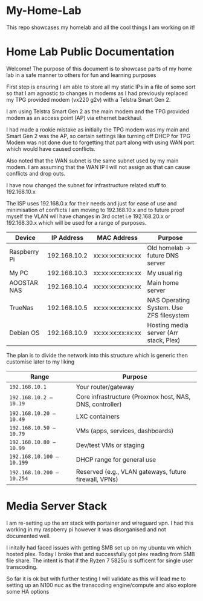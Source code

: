 # My-Home-Lab
This repo showcases my homelab and all the cool things I am working on it!

# Home Lab Public Documentation
Welcome!
The purpose of this document is to showcase parts of my home lab in a safe manner to others for fun and learning purposes

First step is ensuring I am able to store all my static IPs in a file of some sort so that I am agnostic to changes in modems as I had previously replaced my TPG provided modem (vx220 g2v) with a Telstra Smart Gen 2.

I am using Telstra Smart Gen 2 as the main modem and the TPG provided modem as an access point (AP) via ethernet backhaul.

I had made a rookie mistake as initially the TPG modem was my main and Smart Gen 2 was the AP, so certain settings like turning off DHCP for TPG Modem was not done due to forgetting that part along with using WAN port which would have caused conflicts.

Also noted that the WAN subnet is the same subnet used by my main modem. I am assuming that the WAN IP I will not assign as that can cause conflicts and drop outs.

I have now changed the subnet for infrastructure related stuff to 192.168.10.x

The ISP uses 192.168.0.x for their needs and just for ease of use and minimisation of conflicts I am moving to 192.168.10.x and to future proof myself the VLAN will have changes in 3rd octet i.e 192.168.20.x or 192.168.30.x which will be used for a range of purposes.


| Device         | IP Address     | MAC Address     | Purpose                          |
|----------------|----------------|------------------|----------------------------------|
| Raspberry Pi   | 192.168.10.2    | xx:xx:xx:xx:xx:xx | Old homelab → future DNS server |
| My PC          | 192.168.10.3    | xx:xx:xx:xx:xx:xx | My usual rig                     |
| AOOSTAR NAS    | 192.168.10.4    | xx:xx:xx:xx:xx:xx | Main home server                 |
| TrueNas        | 192.168.10.5    | xx:xx:xx:xx:xx:xx | NAS Operating System. Use ZFS filesystem |
| Debian OS      | 192.168.10.9    | xx:xx:xx:xx:xx:xx | Hosting media server (Arr stack, Plex) |



The plan is to divide the network into this structure which is generic then customise later to my liking

| Range                     | Purpose                                                  |
| ------------------------- | -------------------------------------------------------- |
| `192.168.10.1`            | Your router/gateway                                      |
| `192.168.10.2 – 10.19`    | Core infrastructure (Proxmox host, NAS, DNS, controller) |
| `192.168.10.20 – 10.49`   | LXC containers                                           |
| `192.168.10.50 – 10.79`   | VMs (apps, services, dashboards)                         |
| `192.168.10.80 – 10.99`   | Dev/test VMs or staging                                  |
| `192.168.10.100 – 10.199` | DHCP range for general use                               |
| `192.168.10.200 – 10.254` | Reserved (e.g., VLAN gateways, future firewall, VPNs)    |

# Media Server Stack #

I am re-setting up the arr stack with portainer and wireguard vpn. I had this working in my raspberry pi however it was disorganised and not documented well.

I initally had faced issues with getting SMB set up on my ubuntu vm which hosted plex. Today I broke that and successfully got plex reading from SMB file share. The intent is that if the Ryzen 7 5825u is sufficent for single user transcoding. 

So far it is ok but with further testing I will validate as this will lead me to setting up an N100 nuc as the transcoding engine/compute and also explore some HA options



